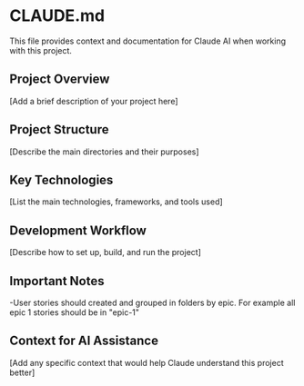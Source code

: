 # CLAUDE.md

This file provides context and documentation for Claude AI when working with this project.

## Project Overview

[Add a brief description of your project here]

## Project Structure

[Describe the main directories and their purposes]

## Key Technologies

[List the main technologies, frameworks, and tools used]

## Development Workflow

[Describe how to set up, build, and run the project]

## Important Notes

-User stories should created and grouped in folders by epic.  For example all epic 1 stories should be in "epic-1"

## Context for AI Assistance

[Add any specific context that would help Claude understand this project better]
